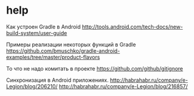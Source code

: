 help
====

Как устроен Gradle в Android
http://tools.android.com/tech-docs/new-build-system/user-guide

Примеры реализации некоторых функций в Gradle
https://github.com/bmuschko/gradle-android-examples/tree/master/product-flavors

То что не надо комитать в проекте
https://github.com/github/gitignore

Синхронизация в Android приложениях.
http://habrahabr.ru/company/e-Legion/blog/206210/
http://habrahabr.ru/company/e-Legion/blog/216857/
